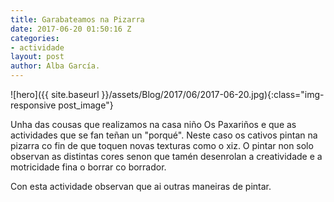 ```yaml
---
title: Garabateamos na Pizarra
date: 2017-06-20 01:50:16 Z
categories:
- actividade
layout: post
author: Alba García.
---
```


![hero]({{ site.baseurl }}/assets/Blog/2017/06/2017-06-20.jpg){:class="img-responsive post_image"}
<br>

Unha das cousas que realizamos na casa niño Os Paxariños e que as actividades que se fan teñan un "porqué".
Neste caso os cativos pintan na pizarra co fin de que toquen novas texturas como o xiz. O pintar non solo observan as distintas cores senon que tamén desenrolan a creatividade e a motricidade fina o borrar co borrador.

Con esta actividade observan que ai outras maneiras de pintar.
